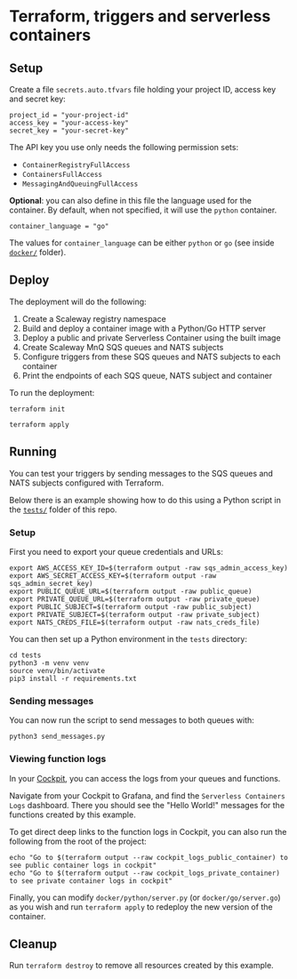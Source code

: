 # Terraform, triggers and serverless containers

## Setup

Create a file `secrets.auto.tfvars` file holding your project ID, access key and secret key:

```
project_id = "your-project-id"
access_key = "your-access-key"
secret_key = "your-secret-key"
```

The API key you use only needs the following permission sets:

- `ContainerRegistryFullAccess`
- `ContainersFullAccess`
- `MessagingAndQueuingFullAccess`

**Optional**: you can also define in this file the language used for the container. By default, when not specified, it will use the `python` container.

```
container_language = "go"
```

The values for `container_language` can be either `python` or `go` (see inside [`docker/`](docker/) folder).

## Deploy

The deployment will do the following:

1. Create a Scaleway registry namespace
2. Build and deploy a container image with a Python/Go HTTP server
3. Deploy a public and private Serverless Container using the built image
4. Create Scaleway MnQ SQS queues and NATS subjects
5. Configure triggers from these SQS queues and NATS subjects to each container
6. Print the endpoints of each SQS queue, NATS subject and container

To run the deployment:

```shell
terraform init

terraform apply
```

## Running

You can test your triggers by sending messages to the SQS queues and NATS subjects configured with Terraform.

Below there is an example showing how to do this using a Python script in the [`tests/`](tests/) folder of this repo.

### Setup

First you need to export your queue credentials and URLs:

```shell
export AWS_ACCESS_KEY_ID=$(terraform output -raw sqs_admin_access_key)
export AWS_SECRET_ACCESS_KEY=$(terraform output -raw sqs_admin_secret_key)
export PUBLIC_QUEUE_URL=$(terraform output -raw public_queue)
export PRIVATE_QUEUE_URL=$(terraform output -raw private_queue)
export PUBLIC_SUBJECT=$(terraform output -raw public_subject)
export PRIVATE_SUBJECT=$(terraform output -raw private_subject)
export NATS_CREDS_FILE=$(terraform output -raw nats_creds_file)
```

You can then set up a Python environment in the `tests` directory:

```
cd tests
python3 -m venv venv
source venv/bin/activate
pip3 install -r requirements.txt
```

### Sending messages

You can now run the script to send messages to both queues with:

```
python3 send_messages.py
```

### Viewing function logs

In your [Cockpit](https://console.scaleway.com/cockpit), you can access the logs from your queues and functions.

Navigate from your Cockpit to Grafana, and find the `Serverless Containers Logs` dashboard. There you should see the "Hello World!" messages for the functions created by this example.

To get direct deep links to the function logs in Cockpit, you can also run the following from the root of the project:

```shell
echo "Go to $(terraform output --raw cockpit_logs_public_container) to see public container logs in cockpit"
echo "Go to $(terraform output --raw cockpit_logs_private_container) to see private container logs in cockpit"
```

Finally, you can modify `docker/python/server.py` (or `docker/go/server.go`) as you wish and run `terraform apply` to redeploy the new version of the container.

## Cleanup

Run `terraform destroy` to remove all resources created by this example.
